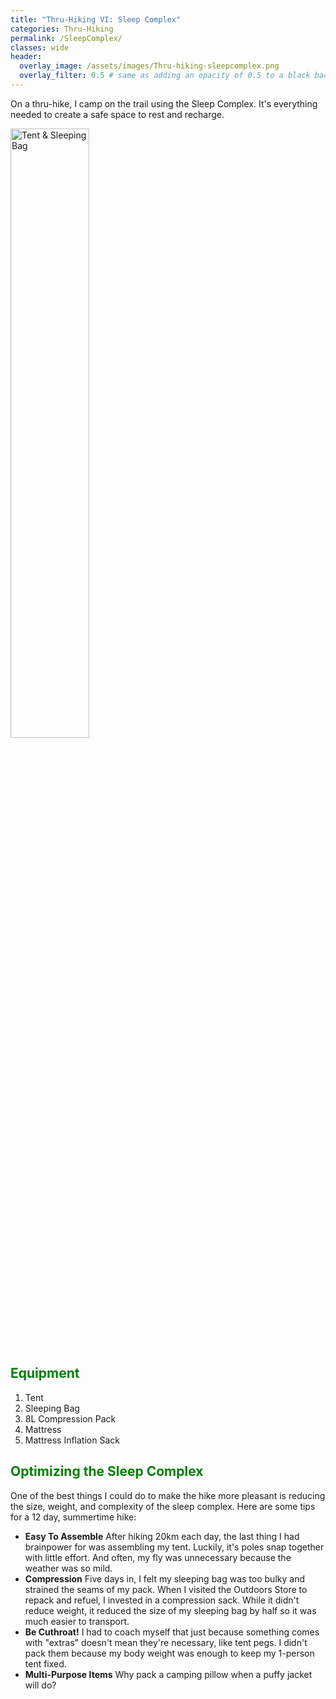 ```yaml
---
title: "Thru-Hiking VI: Sleep Complex"
categories: Thru-Hiking
permalink: /SleepComplex/
classes: wide
header:
  overlay_image: /assets/images/Thru-hiking-sleepcomplex.png
  overlay_filter: 0.5 # same as adding an opacity of 0.5 to a black background
---
```


On a thru-hike, I camp on the trail using the Sleep Complex. It's everything needed to create a safe space to rest and recharge.

<img src="{{ site.baseurl }}/assets/images/Thru-hiking-sleepcomplex2.png" style="width: 50%; height: auto;" alt="Tent & Sleeping Bag">

<h2 style="color: green;">Equipment</h2>

<ol>
  <li>Tent</li>
  <li>Sleeping Bag</li>
  <li>8L Compression Pack</li>
  <li>Mattress</li>
  <li>Mattress Inflation Sack</li>
</ol>

<h2 style="color: green;">Optimizing the Sleep Complex</h2>

One of the best things I could do to make the hike more pleasant is reducing the size, weight, and complexity of the sleep complex. Here are some tips for a 12 day, summertime hike: 

<ul>
  <li><b>Easy To Assemble</b> After hiking 20km each day, the last thing I had brainpower for was assembling my tent. Luckily, it's poles snap together with little effort. And often, my fly was unnecessary because the weather was so mild.</li>
  <li><b>Compression</b> Five days in, I felt my sleeping bag was too bulky and strained the seams of my pack. When I visited the Outdoors Store to repack and refuel, I invested in a compression sack. While it didn't reduce weight, it reduced the size of my sleeping bag by half so it was much easier to transport.</li>
  <li><b>Be Cuthroat!</b> I had to coach myself that just because something comes with "extras" doesn't mean they're necessary, like tent pegs. I didn't pack them because my body weight was enough to keep my 1-person tent fixed.</li>
  <li><b>Multi-Purpose Items</b> Why pack a camping pillow when a puffy jacket will do?</li>
</ul>
